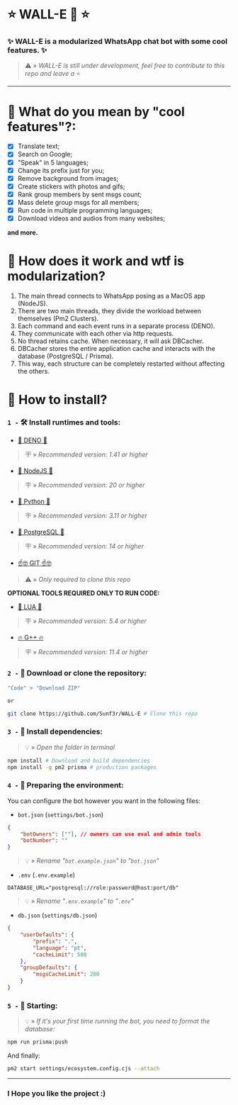 # ⭐ WALL-E 🤖 ⭐

### ✨ WALL-E is a **modularized** WhatsApp chat bot with some cool features. ✨

> ⚠️ » _WALL-E is still under development, feel free to contribute to this repo and leave a_ ⭐

---

# 🤔 What do you mean by "cool features"?:

- [x] Translate text;
- [x] Search on Google;
- [x] "Speak" in 5 languages;
- [x] Change its prefix just for you;
- [x] Remove background from images;
- [x] Create stickers with photos and gifs;
- [x] Rank group members by sent msgs count;
- [x] Mass delete group msgs for all members;
- [x] Run code in multiple programming languages;
- [x] Download videos and audios from many websites;

**and more.**

# 💭 How does it work and wtf is modularization?

1. The main thread connects to WhatsApp posing as a MacOS app (NodeJS).
2. There are two main threads, they divide the workload between themselves (Pm2 Clusters).
3. Each command and each event runs in a separate process (DENO).
4. They communicate with each other via http requests.
5. No thread retains cache. When necessary, it will ask DBCacher.
6. DBCacher stores the entire application cache and interacts with the database (PostgreSQL /
   Prisma).
7. This way, each structure can be completely restarted without affecting the others.

# 🤔 How to install?

### `1 -` 🛠️ Install runtimes and tools:

- [🦕 DENO 🦕](https://deno.com/)

> 🪧 » _Recommended version: 1.41 or higher_

- [💩 NodeJS 💩](https://nodejs.org/pt-br/)

> 🪧 » _Recommended version: 20 or higher_

- [🐍 Python 🐍](https://www.python.org/)

> 🪧 » _Recommended version: 3.11 or higher_

- [🐘 PostgreSQL 🐘](https://www.postgresql.org/download/)

> 🪧 » _Recommended version: 14 or higher_

- [☝️🤓 GIT ☝️🤓](https://git-scm.com/downloads)

> ⚠️ » _Only required to clone this repo_

**OPTIONAL TOOLS REQUIRED ONLY TO RUN CODE:**

- [🌙 LUA 🌙](https://www.lua.org/)

> 🪧 » _Recommended version: 5.4 or higher_

- [🔥 G++ 🔥]()

> 🪧 » _Recommended version: 11.4 or higher_

### `2 -` 📁 Download or clone the repository:

```bash
"Code" > "Download ZIP"

or

git clone https://github.com/Sunf3r/WALL-E # Clone this repo
```

### `3 -` 🧰 Install dependencies:

> 💡 » _Open the folder in terminal_

```bash
npm install # Download and build dependencies
npm install -g pm2 prisma # production packages
```

### `4 -` 🌿 Preparing the environment:

You can configure the bot however you want in the following files:

- `bot.json` (`settings/bot.json`)

```json
{
	"botOwners": [""], // owners can use eval and admin tools
	"botNumber": ""
}
```

> 💡 » _Rename "`bot.example.json`" to "`bot.json`"_

- `.env` (`.env.example`)

```env
DATABASE_URL="postgresql://role:password@host:port/db"
```

> 💡 » _Rename "`.env.example`" to "`.env`"_

- `db.json` (`settings/db.json`)

```json
{
	"userDefaults": {
		"prefix": ".",
		"language": "pt",
		"cacheLimit": 500
	},
	"groupDefaults": {
		"msgsCacheLimit": 200
	}
}
```

### `5 -` 🚀 Starting:

> 💡 » _If it's your first time running the bot, you need to format the database:_

```bash
npm run prisma:push
```

And finally:

```bash
pm2 start settings/ecosystem.config.cjs --attach
```

---

### I Hope you like the project :)
